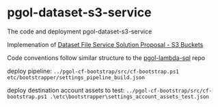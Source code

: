 # pgol-dataset-s3-service
The code and deployment pgol-dataset-s3-service

Implemenation of [Dataset File Service Solution Proposal - S3 Buckets](https://myobconfluence.atlassian.net/wiki/spaces/PGOS/pages/1775535752/Dataset+File+Service+Solution+Proposal+-+S3+Buckets)

Code conventions follow similar structure to the [pgol-lambda-sql](https://github.com/MYOB-Technology/pgol-lambda-sql) repo


deploy pipeline:
`../pgol-cf-bootstrap/src/cf-bootstrap.ps1 etc/bootstrapper/settings_pipeline_build.json`

deploy destination account assets to test:
`../pgol-cf-bootstrap/src/cf-bootstrap.ps1 .\etc\bootstrapper\settings_account_assets_test.json`